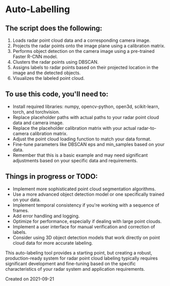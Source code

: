 # Auto-Labelling

## The script does the following:
1. Loads radar point cloud data and a corresponding camera image.
2. Projects the radar points onto the image plane using a calibration matrix.
3. Performs object detection on the camera image using a pre-trained Faster R-CNN model.
4. Clusters the radar points using DBSCAN.
5. Assigns labels to radar points based on their projected location in the image and the detected objects.
6. Visualizes the labeled point cloud.

## To use this code, you'll need to:
- Install required libraries: numpy, opencv-python, open3d, scikit-learn, torch, and torchvision.
- Replace placeholder paths with actual paths to your radar point cloud data and camera image.
- Replace the placeholder calibration matrix with your actual radar-to-camera calibration matrix.
- Adjust the point cloud loading function to match your data format.
- Fine-tune parameters like DBSCAN eps and min_samples based on your data.
- Remember that this is a basic example and may need significant adjustments based on your specific data and requirements. 

## Things in progress or TODO:
- Implement more sophisticated point cloud segmentation algorithms.
- Use a more advanced object detection model or one specifically trained on your data.
- Implement temporal consistency if you're working with a sequence of frames.
- Add error handling and logging.
- Optimize for performance, especially if dealing with large point clouds.
- Implement a user interface for manual verification and correction of labels.
- Consider using 3D object detection models that work directly on point cloud data for more accurate labeling.

This auto-labeling tool provides a starting point, but creating a robust, production-ready system for radar point cloud labeling typically requires significant development and fine-tuning based on the specific characteristics of your radar system and application requirements.


Created on 2021-09-21